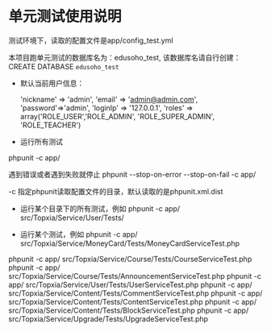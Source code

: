 # 单元测试使用说明

测试环境下，读取的配置文件是app/config_test.yml

本项目跑单元测试的数据库名为：edusoho_test, 该数据库名请自行创建： CREATE DATABASE `edusoho_test`


* 默认当前用户信息：

    'nickname' => 'admin',
    'email' => 'admin@admin.com',
    'password'=>'admin',
    'loginIp' => '127.0.0.1',
    'roles' => array('ROLE_USER','ROLE_ADMIN', 'ROLE_SUPER_ADMIN', 'ROLE_TEACHER')

* 运行所有测试

phpunit -c app/  

遇到错误或者遇到失败就停止
phpunit --stop-on-error   --stop-on-fail -c app/

-c 指定phpunit读取配置文件的目录，默认读取的是phpunit.xml.dist

* 运行某个目录下的所有测试，例如
  phpunit -c app/ src/Topxia/Service/User/Tests/

* 运行某个测试，例如
phpunit -c app/ src/Topxia/Service/MoneyCard/Tests/MoneyCardServiceTest.php


phpunit -c app/ src/Topxia/Service/Course/Tests/CourseServiceTest.php
phpunit -c app/ src/Topxia/Service/Course/Tests/AnnouncementServiceTest.php
phpunit -c app/ src/Topxia/Service/User/Tests/UserServiceTest.php
phpunit -c app/ src/Topxia/Service/Content/Tests/CommentServiceTest.php
phpunit -c app/ src/Topxia/Service/Content/Tests/ContentServiceTest.php
phpunit -c app/ src/Topxia/Service/Content/Tests/BlockServiceTest.php
phpunit -c app/ src/Topxia/Service/Upgrade/Tests/UpgradeServiceTest.php
